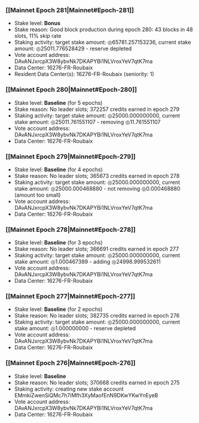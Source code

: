 ### [[Mainnet Epoch 281|Mainnet#Epoch-281]]
* Stake level: **Bonus**
* Stake reason: Good block production during epoch 280: 43 blocks in 48 slots, 11% skip rate
* Staking activity: target stake amount: ◎65781.257153236, current stake amount: ◎25011.776528429 - reserve depleted
* Vote account address: DAvANJxrcpX3W8ybvNk7DKAPYBi1NLVroxYeV7qtK7ma
* Data Center: 16276-FR-Roubaix
* Resident Data Center(s): 16276-FR-Roubaix (seniority: 1)
### [[Mainnet Epoch 280|Mainnet#Epoch-280]]
* Stake level: **Baseline** (for 5 epochs)
* Stake reason: No leader slots; 372257 credits earned in epoch 279
* Staking activity: target stake amount: ◎25000.000000000, current stake amount: ◎25011.761551107 - removing ◎11.761551107
* Vote account address: DAvANJxrcpX3W8ybvNk7DKAPYBi1NLVroxYeV7qtK7ma
* Data Center: 16276-FR-Roubaix
### [[Mainnet Epoch 279|Mainnet#Epoch-279]]
* Stake level: **Baseline** (for 4 epochs)
* Stake reason: No leader slots; 365673 credits earned in epoch 278
* Staking activity: target stake amount: ◎25000.000000000, current stake amount: ◎25000.000468880 - not removing ◎0.000468880 (amount too small)
* Vote account address: DAvANJxrcpX3W8ybvNk7DKAPYBi1NLVroxYeV7qtK7ma
* Data Center: 16276-FR-Roubaix
### [[Mainnet Epoch 278|Mainnet#Epoch-278]]
* Stake level: **Baseline** (for 3 epochs)
* Stake reason: No leader slots; 366691 credits earned in epoch 277
* Staking activity: target stake amount: ◎25000.000000000, current stake amount: ◎1.000467389 - adding ◎24998.999532611
* Vote account address: DAvANJxrcpX3W8ybvNk7DKAPYBi1NLVroxYeV7qtK7ma
* Data Center: 16276-FR-Roubaix
### [[Mainnet Epoch 277|Mainnet#Epoch-277]]
* Stake level: **Baseline** (for 2 epochs)
* Stake reason: No leader slots; 382735 credits earned in epoch 276
* Staking activity: target stake amount: ◎25000.000000000, current stake amount: ◎1.000000000 - reserve depleted
* Vote account address: DAvANJxrcpX3W8ybvNk7DKAPYBi1NLVroxYeV7qtK7ma
* Data Center: 16276-FR-Roubaix
### [[Mainnet Epoch 276|Mainnet#Epoch-276]]
* Stake level: **Baseline**
* Stake reason: No leader slots; 370668 credits earned in epoch 275
* Staking activity: creating new stake account EMmkiZwenSiQMc7h7iMfh3XyMaofEnN9DKwYKwYnEyeB
* Vote account address: DAvANJxrcpX3W8ybvNk7DKAPYBi1NLVroxYeV7qtK7ma
* Data Center: 16276-FR-Roubaix
